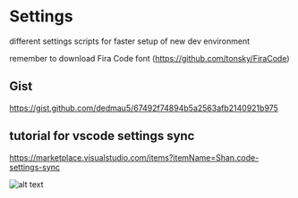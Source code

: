 # Settings
different settings scripts for faster setup of new dev environment 

remember to download Fira Code font (https://github.com/tonsky/FiraCode)

## Gist
https://gist.github.com/dedmau5/67492f74894b5a2563afb2140921b975

## tutorial for vscode settings sync
https://marketplace.visualstudio.com/items?itemName=Shan.code-settings-sync

![alt text](https://media.giphy.com/media/xT9IglKxSqs2Wdwq2c/source.gif)

